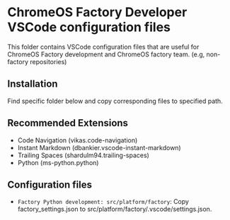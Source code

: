 # ChromeOS Factory Developer VSCode configuration files

This folder contains VSCode configuration files that are useful for
ChromeOS Factory development and ChromeOS factory team.
(e.g, non-factory repositories)

## Installation

Find specific folder below and copy corresponding files to specified path.

## Recommended Extensions

* Code Navigation (vikas.code-navigation)
* Instant Markdown (dbankier.vscode-instant-markdown)
* Trailing Spaces (shardulm94.trailing-spaces)
* Python (ms-python.python)

## Configuration files
* `Factory Python development: src/platform/factory`:
    Copy factory_settings.json to src/platform/factory/.vscode/settings.json.
